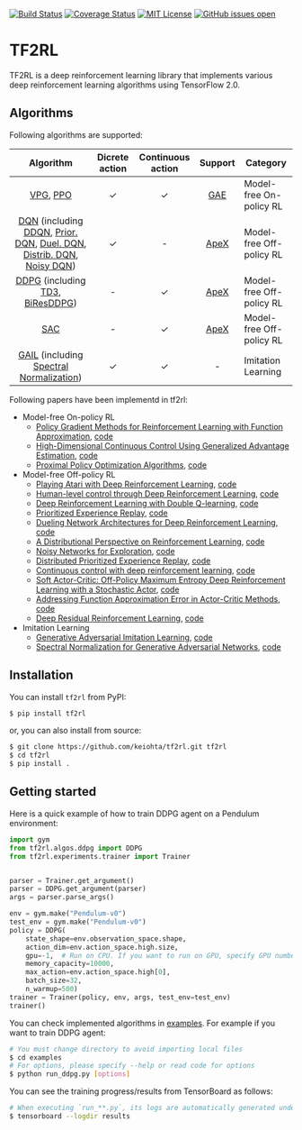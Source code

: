 [![Build Status](https://travis-ci.org/keiohta/tf2rl.svg?branch=master)](https://travis-ci.org/keiohta/tf2rl)
[![Coverage Status](https://coveralls.io/repos/github/keiohta/tf2rl/badge.svg?branch=master)](https://coveralls.io/github/keiohta/tf2rl?branch=master)
[![MIT License](http://img.shields.io/badge/license-MIT-blue.svg?style=flat)](LICENSE)
[![GitHub issues open](https://img.shields.io/github/issues/keiohta/tf2rl.svg)]() 

# TF2RL
TF2RL is a deep reinforcement learning library that implements various deep reinforcement learning algorithms using TensorFlow 2.0.

## Algorithms
Following algorithms are supported:

|                          Algorithm                           | Dicrete action | Continuous action |                  Support                   | Category                 |
| :----------------------------------------------------------: | :------------: | :---------------: | :----------------------------------------: | ------------------------ |
| [VPG](https://papers.nips.cc/paper/1713-policy-gradient-methods-for-reinforcement-learning-with-function-approximation.pdf), [PPO](<https://arxiv.org/abs/1707.06347>) |       ✓        |         ✓         |  [GAE](https://arxiv.org/abs/1506.02438)   | Model-free On-policy RL  |
| [DQN](https://storage.googleapis.com/deepmind-media/dqn/DQNNaturePaper.pdf) (including [DDQN](https://arxiv.org/abs/1509.06461), [Prior. DQN](https://arxiv.org/abs/1511.05952), [Duel. DQN](https://arxiv.org/abs/1511.06581), [Distrib. DQN](<https://arxiv.org/abs/1707.06887>), [Noisy DQN](<https://arxiv.org/abs/1706.10295>)) |       ✓        |         -         | [ApeX](<https://arxiv.org/abs/1803.00933>) | Model-free Off-policy RL |
| [DDPG](https://arxiv.org/abs/1509.02971) (including [TD3](<https://arxiv.org/abs/1802.09477>), [BiResDDPG](<https://arxiv.org/abs/1905.01072>)) |       -        |         ✓         | [ApeX](<https://arxiv.org/abs/1803.00933>) | Model-free Off-policy RL |
|          [SAC](<https://arxiv.org/abs/1801.01290>)           |       -        |         ✓         | [ApeX](<https://arxiv.org/abs/1803.00933>) | Model-free Off-policy RL |
| [GAIL](<https://arxiv.org/abs/1606.03476>) (including [Spectral Normalization](<https://arxiv.org/abs/1802.05957>)) |       ✓        |         ✓         |                     -                      | Imitation Learning       |

Following papers have been implementd in tf2rl:

- Model-free On-policy RL
  - [Policy Gradient Methods for Reinforcement Learning with Function Approximation](https://papers.nips.cc/paper/1713-policy-gradient-methods-for-reinforcement-learning-with-function-approximation.pdf), [code](<https://github.com/keiohta/tf2rl/blob/master/tf2rl/algos/vpg.py>)
  - [High-Dimensional Continuous Control Using Generalized Advantage Estimation](https://arxiv.org/abs/1506.02438), [code](<https://github.com/keiohta/tf2rl/blob/master/tf2rl/misc/discount_cumsum.py>)
  - [Proximal Policy Optimization Algorithms](<https://arxiv.org/abs/1707.06347>), [code](<https://github.com/keiohta/tf2rl/blob/master/tf2rl/algos/ppo.py>)
- Model-free Off-policy RL
  - [Playing Atari with Deep Reinforcement Learning](https://www.cs.toronto.edu/~vmnih/docs/dqn.pdf), [code](<https://github.com/keiohta/tf2rl/blob/master/tf2rl/algos/dqn.py>)
  - [Human-level control through Deep Reinforcement Learning](https://storage.googleapis.com/deepmind-media/dqn/DQNNaturePaper.pdf), [code](<https://github.com/keiohta/tf2rl/blob/master/tf2rl/algos/dqn.py>)
  - [Deep Reinforcement Learning with Double Q-learning](https://arxiv.org/abs/1509.06461), [code](<https://github.com/keiohta/tf2rl/blob/master/tf2rl/algos/dqn.py>)
  - [Prioritized Experience Replay](https://arxiv.org/abs/1511.05952), [code](<https://github.com/keiohta/tf2rl/blob/master/tf2rl/algos/dqn.py>)
  - [Dueling Network Architectures for Deep Reinforcement Learning](https://arxiv.org/abs/1511.06581), [code](<https://github.com/keiohta/tf2rl/blob/master/tf2rl/algos/dqn.py>)
  - [A Distributional Perspective on Reinforcement Learning](<https://arxiv.org/abs/1707.06887>), [code](<https://github.com/keiohta/tf2rl/blob/master/tf2rl/algos/dqn.py>)
  - [Noisy Networks for Exploration](<https://arxiv.org/abs/1706.10295>), [code](<https://github.com/keiohta/tf2rl/blob/master/tf2rl/networks/noisy_dense.py>)
  - [Distributed Prioritized Experience Replay](<https://arxiv.org/abs/1803.00933>), [code](<https://github.com/keiohta/tf2rl/blob/master/tf2rl/algos/apex.py>)
  - [Continuous control with deep reinforcement learning](https://arxiv.org/abs/1509.02971), [code](<https://github.com/keiohta/tf2rl/blob/master/tf2rl/algos/ddpg.py>)
  - [Soft Actor-Critic: Off-Policy Maximum Entropy Deep Reinforcement Learning with a Stochastic Actor](<https://arxiv.org/abs/1801.01290>), [code](<https://github.com/keiohta/tf2rl/blob/master/tf2rl/algos/sac.py>)
  - [Addressing Function Approximation Error in Actor-Critic Methods](<https://arxiv.org/abs/1802.09477>), [code](<https://github.com/keiohta/tf2rl/blob/master/tf2rl/algos/td3.py>)
  - [Deep Residual Reinforcement Learning](<https://arxiv.org/abs/1905.01072>), [code](<https://github.com/keiohta/tf2rl/blob/master/tf2rl/algos/bi_res_ddpg.py>)
- Imitation Learning
  - [Generative Adversarial Imitation Learning](<https://arxiv.org/abs/1606.03476>), [code](<https://github.com/keiohta/tf2rl/blob/master/tf2rl/algos/gail.py>)
  - [Spectral Normalization for Generative Adversarial Networks](<https://arxiv.org/abs/1802.05957>), [code](<https://github.com/keiohta/tf2rl/blob/master/tf2rl/networks/spectral_norm_dense.py>)

## Installation
You can install `tf2rl` from PyPI:

```bash
$ pip install tf2rl
```

or, you can also install from source:

```bash
$ git clone https://github.com/keiohta/tf2rl.git tf2rl
$ cd tf2rl
$ pip install .
```

## Getting started
Here is a quick example of how to train DDPG agent on a Pendulum environment:

```python
import gym
from tf2rl.algos.ddpg import DDPG
from tf2rl.experiments.trainer import Trainer


parser = Trainer.get_argument()
parser = DDPG.get_argument(parser)
args = parser.parse_args()

env = gym.make("Pendulum-v0")
test_env = gym.make("Pendulum-v0")
policy = DDPG(
    state_shape=env.observation_space.shape,
    action_dim=env.action_space.high.size,
    gpu=-1,  # Run on CPU. If you want to run on GPU, specify GPU number
    memory_capacity=10000,
    max_action=env.action_space.high[0],
    batch_size=32,
    n_warmup=500)
trainer = Trainer(policy, env, args, test_env=test_env)
trainer()
```

You can check implemented algorithms in [examples](https://github.com/keiohta/tf2rl/tree/master/examples).
For example if you want to train DDPG agent:

```bash
# You must change directory to avoid importing local files
$ cd examples
# For options, please specify --help or read code for options
$ python run_ddpg.py [options]
```

You can see the training progress/results from TensorBoard as follows:

```bash
# When executing `run_**.py`, its logs are automatically generated under `./results`
$ tensorboard --logdir results
```

